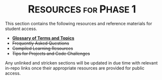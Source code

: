 <h1 align="center"><big><b>R</big>ESOURCES</b> <small>FOR</small> <big><b>P</big>HASE <big>1</b></big></h1>

<p align="left">This section contains the following resources and reference materials for student access.</p>
<ul>
    <li><a href="./GLOSSARY.md"><b>Glossary of Terms and Topics</b></a></li>
    <li><s>Frequently Asked Questions</s></li>
    <li><s>Compiled Learning Resources</s></li>
    <li><s>Tips for Projects and Code Challenges</s></li>
</ul>

<p align="left">Any unlinked and stricken sections will be updated in due time with relevant in-repo links once their appropriate resources are provided for public access.</p>